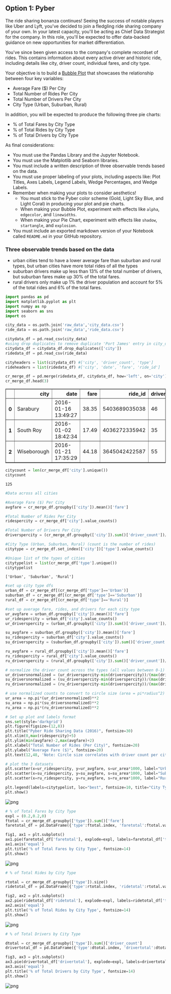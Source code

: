 
## Option 1: Pyber

The ride sharing bonanza continues! Seeing the success of notable players like Uber and Lyft, you've decided to join a fledgling ride sharing company of your own. In your latest capacity, you'll be acting as Chief Data Strategist for the company. In this role, you'll be expected to offer data-backed guidance on new opportunities for market differentiation.

You've since been given access to the company's complete recordset of rides. This contains information about every active driver and historic ride, including details like city, driver count, individual fares, and city type.

Your objective is to build a [Bubble Plot](https://en.wikipedia.org/wiki/Bubble_chart) that showcases the relationship between four key variables:

* Average Fare ($) Per City
* Total Number of Rides Per City
* Total Number of Drivers Per City
* City Type (Urban, Suburban, Rural)

In addition, you will be expected to produce the following three pie charts:

* % of Total Fares by City Type
* % of Total Rides by City Type
* % of Total Drivers by City Type

As final considerations:

* You must use the Pandas Library and the Jupyter Notebook.
* You must use the Matplotlib and Seaborn libraries.
* You must include a written description of three observable trends based on the data.
* You must use proper labeling of your plots, including aspects like: Plot Titles, Axes Labels, Legend Labels, Wedge Percentages, and Wedge Labels.
* Remember when making your plots to consider aesthetics!
  * You must stick to the Pyber color scheme (Gold, Light Sky Blue, and Light Coral) in producing your plot and pie charts.
  * When making your Bubble Plot, experiment with effects like `alpha`, `edgecolor`, and `linewidths`.
  * When making your Pie Chart, experiment with effects like `shadow`, `startangle`, and `explosion`.
* You must include an exported markdown version of your Notebook called  `README.md` in your GitHub repository.

### Three observable trends based on the data
- urban cities tend to have a lower average fare than suburban and rural types, but urban cities have more total rides of all the types
- suburban drivers make up less than 13% of the total number of drivers, but suburban fares make up 30% of the total fares.
- rural drivers only make up 1% the driver population and account for 5% of the total rides and 6% of the total fares.


```python
import pandas as pd
import matplotlib.pyplot as plt
import numpy as np
import seaborn as sns
import os
```


```python
city_data = os.path.join('raw_data','city_data.csv')
ride_data = os.path.join('raw_data','ride_data.csv')

citydata_df = pd.read_csv(city_data)
#using drop duplicates to remove duplicate 'Port James' entry in city_data. Is there a better way?
citydata_df = citydata_df.drop_duplicates(['city'])
ridedata_df = pd.read_csv(ride_data)

cityheaders = list(citydata_df) #['city', 'driver_count', 'type']
rideheaders = list(ridedata_df) #['city', 'date', 'fare', 'ride_id']
```


```python
cr_merge_df = pd.merge(ridedata_df, citydata_df, how='left', on='city')
cr_merge_df.head(3)
```




<div>
<style scoped>
    .dataframe tbody tr th:only-of-type {
        vertical-align: middle;
    }

    .dataframe tbody tr th {
        vertical-align: top;
    }

    .dataframe thead th {
        text-align: right;
    }
</style>
<table border="1" class="dataframe">
  <thead>
    <tr style="text-align: right;">
      <th></th>
      <th>city</th>
      <th>date</th>
      <th>fare</th>
      <th>ride_id</th>
      <th>driver_count</th>
      <th>type</th>
    </tr>
  </thead>
  <tbody>
    <tr>
      <th>0</th>
      <td>Sarabury</td>
      <td>2016-01-16 13:49:27</td>
      <td>38.35</td>
      <td>5403689035038</td>
      <td>46</td>
      <td>Urban</td>
    </tr>
    <tr>
      <th>1</th>
      <td>South Roy</td>
      <td>2016-01-02 18:42:34</td>
      <td>17.49</td>
      <td>4036272335942</td>
      <td>35</td>
      <td>Urban</td>
    </tr>
    <tr>
      <th>2</th>
      <td>Wiseborough</td>
      <td>2016-01-21 17:35:29</td>
      <td>44.18</td>
      <td>3645042422587</td>
      <td>55</td>
      <td>Urban</td>
    </tr>
  </tbody>
</table>
</div>




```python
citycount = len(cr_merge_df['city'].unique())
citycount
```




    125




```python
#Data across all cities

#Average Fare ($) Per City
avgfare = cr_merge_df.groupby(['city']).mean()['fare']

#Total Number of Rides Per City
ridespercity = cr_merge_df['city'].value_counts()

#Total Number of Drivers Per City
driverspercity = (cr_merge_df.groupby(['city']).sum()['driver_count'])/ridespercity

#City Type (Urban, Suburban, Rural) (count is the number of rides)
citytype = cr_merge_df.set_index(['city'])['type'].value_counts()

#Unique list of the types of cities
citytypelist = list(cr_merge_df['type'].unique())
citytypelist
```




    ['Urban', 'Suburban', 'Rural']




```python
#set up city type dfs
urban_df = cr_merge_df[(cr_merge_df['type']=='Urban')]
suburban_df = cr_merge_df[(cr_merge_df['type']=='Suburban')]
rural_df = cr_merge_df[(cr_merge_df['type']=='Rural')]

#set up average fare, rides, and drivers for each city type
ur_avgfare = urban_df.groupby(['city']).mean()['fare']
ur_ridespercity = urban_df['city'].value_counts()
ur_driverspercity = (urban_df.groupby(['city']).sum()['driver_count'])/ur_ridespercity

su_avgfare = suburban_df.groupby(['city']).mean()['fare']
su_ridespercity = suburban_df['city'].value_counts()
su_driverspercity = (suburban_df.groupby(['city']).sum()['driver_count'])/su_ridespercity

ru_avgfare = rural_df.groupby(['city']).mean()['fare']
ru_ridespercity = rural_df['city'].value_counts()
ru_driverspercity = (rural_df.groupby(['city']).sum()['driver_count'])/ru_ridespercity
```


```python
# normalize the driver count across the types (all values between 0-1)
ur_driversnormalized = (ur_driverspercity-min(driverspercity))/(max(driverspercity)-min(driverspercity))
su_driversnormalized = (su_driverspercity-min(driverspercity))/(max(driverspercity)-min(driverspercity))
ru_driversnormalized = (ru_driverspercity-min(driverspercity))/(max(driverspercity)-min(driverspercity))

# use normalized counts to convert to circle size (area = pi*radius^2)
ur_area = np.pi*(ur_driversnormalized)**2
su_area = np.pi*(su_driversnormalized)**2
ru_area = np.pi*(ru_driversnormalized)**2
```


```python
# Set up plot and labels format
sns.set(style='darkgrid')
plt.figure(figsize=(12,8))
plt.title("Pyber Ride Sharing Data (2016)", fontsize=30)
plt.xlim(0,max(ridespercity)+5)
plt.ylim(min(avgfare)-2,max(avgfare)+2)
plt.xlabel("Total Number of Rides (Per City)", fontsize=20)
plt.ylabel("Average Fare ($)", fontsize=20)
plt.text(12,48, 'Note: Circle size correlates with driver count per city')

# plot the 3 datasets
plt.scatter(x=ur_ridespercity, y=ur_avgfare, s=ur_area*1000, label="Urban", alpha=0.5, color='lightcoral', edgecolor='black', linewidth=1)
plt.scatter(x=su_ridespercity, y=su_avgfare, s=su_area*1000, label="Suburban", alpha=0.5, color='lightskyblue', edgecolor='black', linewidth=1)
plt.scatter(x=ru_ridespercity, y=ru_avgfare, s=ru_area*1000, label="Rural", alpha=0.75, color='gold', edgecolor='black', linewidth=1)

plt.legend(labels=citytypelist, loc="best", fontsize=10, title="City Types", markerscale=0.3, fancybox=True, edgecolor='black')
plt.show()
```


![png](output_9_0.png)



```python
# % of Total Fares by City Type
expl = (0.2,0.2,0)
ftotal = cr_merge_df.groupby(['type']).sum()['fare']
faretotal_df = pd.DataFrame({'type':ftotal.index, 'faretotal':ftotal.values})

fig1, ax1 = plt.subplots()
ax1.pie(faretotal_df['faretotal'], explode=expl, labels=faretotal_df['type'], autopct='%1.1f%%', shadow=True, startangle=90, colors=['gold','lightskyblue','lightcoral'])
ax1.axis('equal')
plt.title('% of Total Fares by City Type', fontsize=14)
plt.show()
```


![png](output_10_0.png)



```python
# % of Total Rides by City Type

rtotal = cr_merge_df.groupby(['type']).size()
ridetotal_df = pd.DataFrame({'type':rtotal.index, 'ridetotal':rtotal.values})

fig2, ax2 = plt.subplots()
ax2.pie(ridetotal_df['ridetotal'], explode=expl, labels=ridetotal_df['type'], autopct='%1.1f%%', shadow=True, startangle=90, colors=['gold','lightskyblue','lightcoral'])
ax2.axis('equal')
plt.title('% of Total Rides by City Type', fontsize=14)
plt.show()
```


![png](output_11_0.png)



```python
# % of Total Drivers by City Type

dtotal = cr_merge_df.groupby(['type']).sum()['driver_count']
drivertotal_df = pd.DataFrame({'type':dtotal.index, 'drivertotal':dtotal.values})

fig3, ax3 = plt.subplots()
ax3.pie(drivertotal_df['drivertotal'], explode=expl, labels=drivertotal_df['type'], autopct='%1.1f%%', shadow=True, startangle=90, colors=['gold','lightskyblue','lightcoral'])
ax3.axis('equal')
plt.title('% of Total Drivers by City Type', fontsize=14)
plt.show()
```


![png](output_12_0.png)

